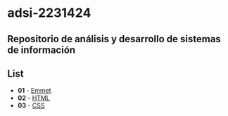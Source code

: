 # adsi-2231424
Repositorio de análisis y desarrollo de sistemas de información
--- 
## List

- **01** - [Emmet](01-Emmet/)
- **02** - [HTML](02-html/)
- **03** - [CSS](03-css/)